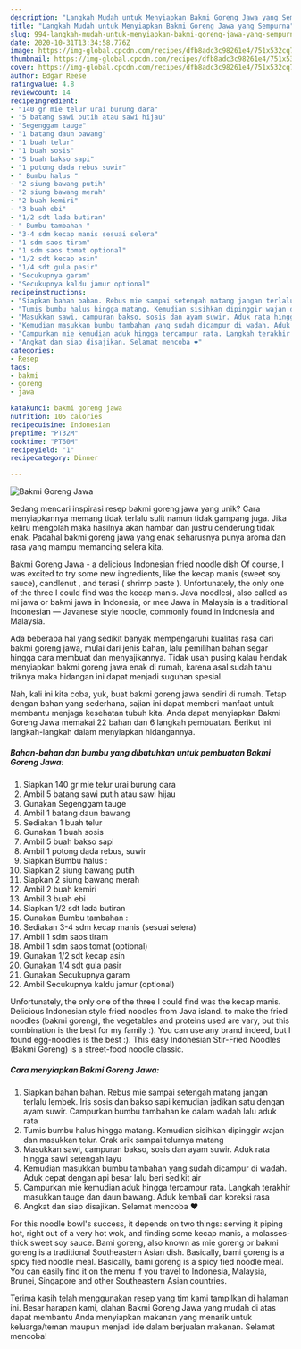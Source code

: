 ```yaml
---
description: "Langkah Mudah untuk Menyiapkan Bakmi Goreng Jawa yang Sempurna"
title: "Langkah Mudah untuk Menyiapkan Bakmi Goreng Jawa yang Sempurna"
slug: 994-langkah-mudah-untuk-menyiapkan-bakmi-goreng-jawa-yang-sempurna
date: 2020-10-31T13:34:58.776Z
image: https://img-global.cpcdn.com/recipes/dfb8adc3c98261e4/751x532cq70/bakmi-goreng-jawa-foto-resep-utama.jpg
thumbnail: https://img-global.cpcdn.com/recipes/dfb8adc3c98261e4/751x532cq70/bakmi-goreng-jawa-foto-resep-utama.jpg
cover: https://img-global.cpcdn.com/recipes/dfb8adc3c98261e4/751x532cq70/bakmi-goreng-jawa-foto-resep-utama.jpg
author: Edgar Reese
ratingvalue: 4.8
reviewcount: 14
recipeingredient:
- "140 gr mie telur urai burung dara"
- "5 batang sawi putih atau sawi hijau"
- "Segenggam tauge"
- "1 batang daun bawang"
- "1 buah telur"
- "1 buah sosis"
- "5 buah bakso sapi"
- "1 potong dada rebus suwir"
- " Bumbu halus "
- "2 siung bawang putih"
- "2 siung bawang merah"
- "2 buah kemiri"
- "3 buah ebi"
- "1/2 sdt lada butiran"
- " Bumbu tambahan "
- "3-4 sdm kecap manis sesuai selera"
- "1 sdm saos tiram"
- "1 sdm saos tomat optional"
- "1/2 sdt kecap asin"
- "1/4 sdt gula pasir"
- "Secukupnya garam"
- "Secukupnya kaldu jamur optional"
recipeinstructions:
- "Siapkan bahan bahan. Rebus mie sampai setengah matang jangan terlalu lembek. Iris sosis dan bakso sapi kemudian jadikan satu dengan ayam suwir. Campurkan bumbu tambahan ke dalam wadah lalu aduk rata"
- "Tumis bumbu halus hingga matang. Kemudian sisihkan dipinggir wajan dan masukkan telur. Orak arik sampai telurnya matang"
- "Masukkan sawi, campuran bakso, sosis dan ayam suwir. Aduk rata hingga sawi setengah layu"
- "Kemudian masukkan bumbu tambahan yang sudah dicampur di wadah. Aduk cepat dengan api besar lalu beri sedikit air"
- "Campurkan mie kemudian aduk hingga tercampur rata. Langkah terakhir masukkan tauge dan daun bawang. Aduk kembali dan koreksi rasa"
- "Angkat dan siap disajikan. Selamat mencoba ❤"
categories:
- Resep
tags:
- bakmi
- goreng
- jawa

katakunci: bakmi goreng jawa 
nutrition: 105 calories
recipecuisine: Indonesian
preptime: "PT32M"
cooktime: "PT60M"
recipeyield: "1"
recipecategory: Dinner

---
```



![Bakmi Goreng Jawa](https://img-global.cpcdn.com/recipes/dfb8adc3c98261e4/751x532cq70/bakmi-goreng-jawa-foto-resep-utama.jpg)

Sedang mencari inspirasi resep bakmi goreng jawa yang unik? Cara menyiapkannya memang tidak terlalu sulit namun tidak gampang juga. Jika keliru mengolah maka hasilnya akan hambar dan justru cenderung tidak enak. Padahal bakmi goreng jawa yang enak seharusnya punya aroma dan rasa yang mampu memancing selera kita.

Bakmi Goreng Jawa - a delicious Indonesian fried noodle dish Of course, I was excited to try some new ingredients, like the kecap manis (sweet soy sauce), candlenut , and terasi ( shrimp paste ). Unfortunately, the only one of the three I could find was the kecap manis. Java noodles), also called as mi jawa or bakmi jawa in Indonesia, or mee Jawa in Malaysia is a traditional Indonesian — Javanese style noodle, commonly found in Indonesia and Malaysia.

Ada beberapa hal yang sedikit banyak mempengaruhi kualitas rasa dari bakmi goreng jawa, mulai dari jenis bahan, lalu pemilihan bahan segar hingga cara membuat dan menyajikannya. Tidak usah pusing kalau hendak menyiapkan bakmi goreng jawa enak di rumah, karena asal sudah tahu triknya maka hidangan ini dapat menjadi suguhan spesial.


Nah, kali ini kita coba, yuk, buat bakmi goreng jawa sendiri di rumah. Tetap dengan bahan yang sederhana, sajian ini dapat memberi manfaat untuk membantu menjaga kesehatan tubuh kita. Anda dapat menyiapkan Bakmi Goreng Jawa memakai 22 bahan dan 6 langkah pembuatan. Berikut ini langkah-langkah dalam menyiapkan hidangannya.

<!--inarticleads1-->

##### Bahan-bahan dan bumbu yang dibutuhkan untuk pembuatan Bakmi Goreng Jawa:

1. Siapkan 140 gr mie telur urai burung dara
1. Ambil 5 batang sawi putih atau sawi hijau
1. Gunakan Segenggam tauge
1. Ambil 1 batang daun bawang
1. Sediakan 1 buah telur
1. Gunakan 1 buah sosis
1. Ambil 5 buah bakso sapi
1. Ambil 1 potong dada rebus, suwir
1. Siapkan  Bumbu halus :
1. Siapkan 2 siung bawang putih
1. Siapkan 2 siung bawang merah
1. Ambil 2 buah kemiri
1. Ambil 3 buah ebi
1. Siapkan 1/2 sdt lada butiran
1. Gunakan  Bumbu tambahan :
1. Sediakan 3-4 sdm kecap manis (sesuai selera)
1. Ambil 1 sdm saos tiram
1. Ambil 1 sdm saos tomat (optional)
1. Gunakan 1/2 sdt kecap asin
1. Gunakan 1/4 sdt gula pasir
1. Gunakan Secukupnya garam
1. Ambil Secukupnya kaldu jamur (optional)


Unfortunately, the only one of the three I could find was the kecap manis. Delicious Indonesian style fried noodles from Java island. to make the fried noodles (bakmi goreng), the vegetables and proteins used are vary, but this combination is the best for my family :). You can use any brand indeed, but I found egg-noodles is the best :). This easy Indonesian Stir-Fried Noodles (Bakmi Goreng) is a street-food noodle classic. 

<!--inarticleads2-->

##### Cara menyiapkan Bakmi Goreng Jawa:

1. Siapkan bahan bahan. Rebus mie sampai setengah matang jangan terlalu lembek. Iris sosis dan bakso sapi kemudian jadikan satu dengan ayam suwir. Campurkan bumbu tambahan ke dalam wadah lalu aduk rata
1. Tumis bumbu halus hingga matang. Kemudian sisihkan dipinggir wajan dan masukkan telur. Orak arik sampai telurnya matang
1. Masukkan sawi, campuran bakso, sosis dan ayam suwir. Aduk rata hingga sawi setengah layu
1. Kemudian masukkan bumbu tambahan yang sudah dicampur di wadah. Aduk cepat dengan api besar lalu beri sedikit air
1. Campurkan mie kemudian aduk hingga tercampur rata. Langkah terakhir masukkan tauge dan daun bawang. Aduk kembali dan koreksi rasa
1. Angkat dan siap disajikan. Selamat mencoba ❤


For this noodle bowl&#39;s success, it depends on two things: serving it piping hot, right out of a very hot wok, and finding some kecap manis, a molasses-thick sweet soy sauce. Bami goreng, also known as mie goreng or bakmi goreng is a traditional Southeastern Asian dish. Basically, bami goreng is a spicy fied noodle meal. Basically, bami goreng is a spicy fied noodle meal. You can easily find it on the menu if you travel to Indonesia, Malaysia, Brunei, Singapore and other Southeastern Asian countries. 

Terima kasih telah menggunakan resep yang tim kami tampilkan di halaman ini. Besar harapan kami, olahan Bakmi Goreng Jawa yang mudah di atas dapat membantu Anda menyiapkan makanan yang menarik untuk keluarga/teman maupun menjadi ide dalam berjualan makanan. Selamat mencoba!
